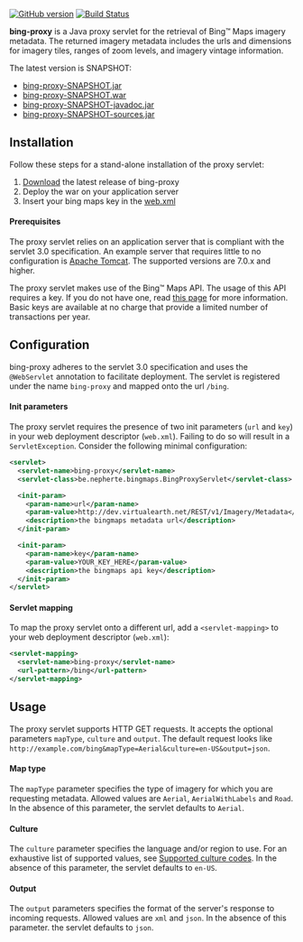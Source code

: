 [![GitHub version](https://img.shields.io/github/tag/Nepherte/bing-proxy.svg?label=latest)](https://github.com/Nepherte/bing-proxy/releases/latest)
[![Build Status](https://img.shields.io/travis/com/Nepherte/bing-proxy/develop.svg)](https://travis-ci.com/Nepherte/bing-proxy)

**bing-proxy** is a Java proxy servlet for the retrieval of Bing™ Maps imagery 
metadata. The returned imagery metadata includes the urls and dimensions for
imagery tiles, ranges of zoom levels, and imagery vintage information.

The latest version is SNAPSHOT:

- [bing-proxy-SNAPSHOT.jar](https://ivy.nepherte.be/be.nepherte/bing-proxy/SNAPSHOT/bing-proxy-SNAPSHOT.jar)
- [bing-proxy-SNAPSHOT.war](https://ivy.nepherte.be/be.nepherte/bing-proxy/SNAPSHOT/bing-proxy-SNAPSHOT.war)
- [bing-proxy-SNAPSHOT-javadoc.jar](https://ivy.nepherte.be/be.nepherte/bing-proxy/SNAPSHOT/bing-proxy-SNAPSHOT-javadoc.jar)
- [bing-proxy-SNAPSHOT-sources.jar](https://ivy.nepherte.be/be.nepherte/bing-proxy/SNAPSHOT/bing-proxy-SNAPSHOT-sources.jar)


Installation
------------
Follow these steps for a stand-alone installation of the proxy servlet:

1. [Download](https://ivy.nepherte.be/be.nepherte/bing-proxy/SNAPSHOT/) the latest release of bing-proxy
2. Deploy the war on your application server
3. Insert your bing maps key in the [web.xml](#configuration)

#### Prerequisites
The proxy servlet relies on an application server that is compliant with the
servlet 3.0 specification. An example server that requires little to no 
configuration is [Apache Tomcat](https://tomcat.apache.org/). The supported 
versions are 7.0.x and higher.

The proxy servlet makes use of the Bing™ Maps API. The usage of this API 
requires a key. If you do not have one, read 
[this page](https://msdn.microsoft.com/en-us/library/ff428642.aspx) for more 
information. Basic keys are available at no charge that provide a limited number
of transactions per year.


Configuration
-------------
bing-proxy adheres to the servlet 3.0 specification and uses the `@WebServlet`
annotation to facilitate deployment. The servlet is registered under the name
`bing-proxy` and mapped onto the url `/bing`.

#### Init parameters
The proxy servlet requires the presence of two init parameters (`url` and `key`)
in your web deployment descriptor (`web.xml`). Failing to do so will result in a
`ServletException`. Consider the following minimal configuration:

```xml
<servlet>
  <servlet-name>bing-proxy</servlet-name>
  <servlet-class>be.nepherte.bingmaps.BingProxyServlet</servlet-class>

  <init-param>
    <param-name>url</param-name>
    <param-value>http://dev.virtualearth.net/REST/v1/Imagery/Metadata</param-value>
    <description>the bingmaps metadata url</description>
  </init-param>

  <init-param>
    <param-name>key</param-name>
    <param-value>YOUR_KEY_HERE</param-value>
    <description>the bingmaps api key</description>
  </init-param>
</servlet>
````

#### Servlet mapping  
To map the proxy servlet onto a different url, add a `<servlet-mapping>` to your
web deployment descriptor (`web.xml`):

```xml
<servlet-mapping>
  <servlet-name>bing-proxy</servlet-name>
  <url-pattern>/bing</url-pattern>
</servlet-mapping>
```


Usage
-----
The proxy servlet supports HTTP GET requests. It accepts the optional parameters
`mapType`, `culture` and `output`. The default request looks like 
`http://example.com/bing&mapType=Aerial&culture=en-US&output=json`.

#### Map type
The `mapType` parameter specifies the type of imagery for which you are 
requesting metadata. Allowed values are `Aerial`, `AerialWithLabels` and `Road`.
In the absence of this parameter, the servlet defaults to `Aerial`.

#### Culture
The `culture` parameter specifies the language and/or region to use. For an 
exhaustive list of supported values, see [Supported culture codes](
https://docs.microsoft.com/en-us/bingmaps/rest-services/common-parameters-and-types/supported-culture-codes).
In the absence of this parameter, the servlet defaults to `en-US`.

#### Output
The `output` parameters specifies the format of the server's response to 
incoming requests. Allowed values are `xml` and `json`. In the absence of this 
parameter. the servlet defaults to `json`.